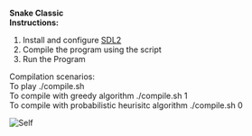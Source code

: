 <b>Snake Classic<br>Instructions:<br></b>

<ol>
<li>Install and configure <a href="https://wiki.libsdl.org/Installation">SDL2</a>
<li>Compile the program using the script
<li>Run the Program
</ol>

Compilation scenarios:
<br>To play ./compile.sh
<br>To compile with greedy algorithm ./compile.sh 1
<br>To compile with probabilistic heurisitc algorithm ./compile.sh 0

![Self](https://raw.githubusercontent.com/mahir1010/SnakeClassic/screenshot/SnakeClassic.gif)
